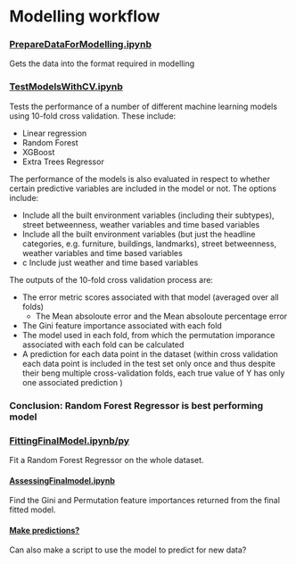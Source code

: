 # Modelling workflow

### <ins> PrepareDataForModelling.ipynb </ins>

Gets the data into the format required in modelling

###  <ins> TestModelsWithCV.ipynb  </ins>
Tests the performance of a number of different machine learning models using 10-fold cross validation. These include:
* Linear regression
* Random Forest
* XGBoost
* Extra Trees Regressor

The performance of the models is also evaluated in respect to whether certain predictive variables are included in the model or not. The options include:
* Include all the built environment variables (including their subtypes), street betweenness, weather variables and time based variables
* Include all the built environment variables (but just the headline categories, e.g. furniture, buildings, landmarks), street betweenness, weather variables and time based variables
* c Include just weather and time based variables

The outputs of the 10-fold cross validation process are:
* The error metric scores associated with that model (averaged over all folds)
    * The Mean absoloute error and the Mean absoloute percentage error
* The Gini feature importance associated with each fold
* The model used in each fold, from which the permutation imporance associated with each fold can be calculated
* A prediction for each data point in the dataset (within cross validation each data point is included in the test set only once and thus despite their beng multiple cross-validation folds, each true value of Y has only one associated prediction )

### <b> Conclusion: Random Forest Regressor is best performing model </b>

###  <ins> FittingFinalModel.ipynb/py  </ins>
Fit a Random Forest Regressor on the whole dataset.

####  <ins> AssessingFinalmodel.ipynb  </ins>
Find the Gini and Permutation feature importances returned from the final fitted model.  

#### <ins> Make predictions? </ins>
Can also make a script to use the model to predict for new data?
